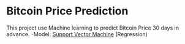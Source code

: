 # Bitcoin Price Prediction
This project use Machine learning to predict Bitcoin Price 30 days in advance. 
-Model: [Support Vector Machine](https://en.wikipedia.org/wiki/Support-vector_machine) (Regression)
